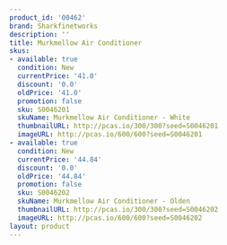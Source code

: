 ```yaml
---
product_id: '00462'
brand: Sharkfinetworks
description: ''
title: Murkmellow Air Conditioner
skus:
- available: true
  condition: New
  currentPrice: '41.0'
  discount: '0.0'
  oldPrice: '41.0'
  promotion: false
  sku: S0046201
  skuName: Murkmellow Air Conditioner - White
  thumbnailURL: http://pcas.io/300/300?seed=S0046201
  imageURL: http://pcas.io/600/600?seed=S0046201
- available: true
  condition: New
  currentPrice: '44.84'
  discount: '0.0'
  oldPrice: '44.84'
  promotion: false
  sku: S0046202
  skuName: Murkmellow Air Conditioner - Olden
  thumbnailURL: http://pcas.io/300/300?seed=S0046202
  imageURL: http://pcas.io/600/600?seed=S0046202
layout: product
---
```

